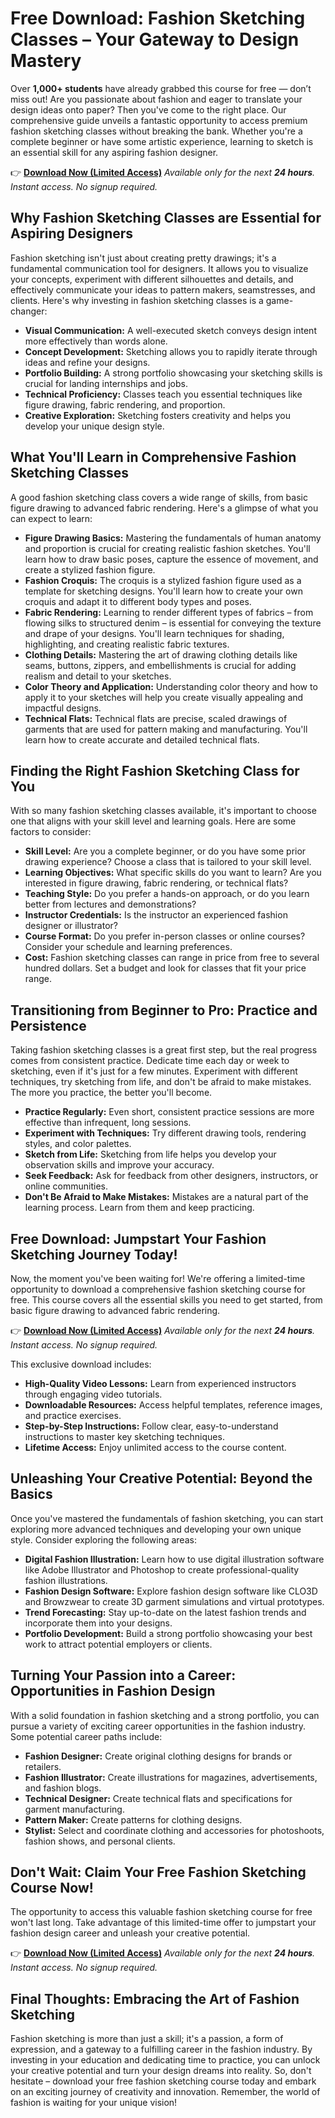 # Free Download: Fashion Sketching Classes – Your Gateway to Design Mastery

Over **1,000+ students** have already grabbed this course for free — don’t miss out! Are you passionate about fashion and eager to translate your design ideas onto paper? Then you've come to the right place. Our comprehensive guide unveils a fantastic opportunity to access premium fashion sketching classes without breaking the bank. Whether you're a complete beginner or have some artistic experience, learning to sketch is an essential skill for any aspiring fashion designer.

👉 [**Download Now (Limited Access)**](https://udemywork.com/fashion-sketching-classes)
_Available only for the next **24 hours**. Instant access. No signup required._

## Why Fashion Sketching Classes are Essential for Aspiring Designers

Fashion sketching isn't just about creating pretty drawings; it's a fundamental communication tool for designers. It allows you to visualize your concepts, experiment with different silhouettes and details, and effectively communicate your ideas to pattern makers, seamstresses, and clients. Here's why investing in fashion sketching classes is a game-changer:

*   **Visual Communication:** A well-executed sketch conveys design intent more effectively than words alone.
*   **Concept Development:** Sketching allows you to rapidly iterate through ideas and refine your designs.
*   **Portfolio Building:** A strong portfolio showcasing your sketching skills is crucial for landing internships and jobs.
*   **Technical Proficiency:** Classes teach you essential techniques like figure drawing, fabric rendering, and proportion.
*   **Creative Exploration:** Sketching fosters creativity and helps you develop your unique design style.

## What You'll Learn in Comprehensive Fashion Sketching Classes

A good fashion sketching class covers a wide range of skills, from basic figure drawing to advanced fabric rendering. Here's a glimpse of what you can expect to learn:

*   **Figure Drawing Basics:** Mastering the fundamentals of human anatomy and proportion is crucial for creating realistic fashion sketches. You'll learn how to draw basic poses, capture the essence of movement, and create a stylized fashion figure.
*   **Fashion Croquis:** The croquis is a stylized fashion figure used as a template for sketching designs. You'll learn how to create your own croquis and adapt it to different body types and poses.
*   **Fabric Rendering:** Learning to render different types of fabrics – from flowing silks to structured denim – is essential for conveying the texture and drape of your designs. You'll learn techniques for shading, highlighting, and creating realistic fabric textures.
*   **Clothing Details:** Mastering the art of drawing clothing details like seams, buttons, zippers, and embellishments is crucial for adding realism and detail to your sketches.
*   **Color Theory and Application:** Understanding color theory and how to apply it to your sketches will help you create visually appealing and impactful designs.
*   **Technical Flats:** Technical flats are precise, scaled drawings of garments that are used for pattern making and manufacturing. You'll learn how to create accurate and detailed technical flats.

## Finding the Right Fashion Sketching Class for You

With so many fashion sketching classes available, it's important to choose one that aligns with your skill level and learning goals. Here are some factors to consider:

*   **Skill Level:** Are you a complete beginner, or do you have some prior drawing experience? Choose a class that is tailored to your skill level.
*   **Learning Objectives:** What specific skills do you want to learn? Are you interested in figure drawing, fabric rendering, or technical flats?
*   **Teaching Style:** Do you prefer a hands-on approach, or do you learn better from lectures and demonstrations?
*   **Instructor Credentials:** Is the instructor an experienced fashion designer or illustrator?
*   **Course Format:** Do you prefer in-person classes or online courses? Consider your schedule and learning preferences.
*   **Cost:** Fashion sketching classes can range in price from free to several hundred dollars. Set a budget and look for classes that fit your price range.

## Transitioning from Beginner to Pro: Practice and Persistence

Taking fashion sketching classes is a great first step, but the real progress comes from consistent practice. Dedicate time each day or week to sketching, even if it's just for a few minutes. Experiment with different techniques, try sketching from life, and don't be afraid to make mistakes. The more you practice, the better you'll become.

*   **Practice Regularly:** Even short, consistent practice sessions are more effective than infrequent, long sessions.
*   **Experiment with Techniques:** Try different drawing tools, rendering styles, and color palettes.
*   **Sketch from Life:** Sketching from life helps you develop your observation skills and improve your accuracy.
*   **Seek Feedback:** Ask for feedback from other designers, instructors, or online communities.
*   **Don't Be Afraid to Make Mistakes:** Mistakes are a natural part of the learning process. Learn from them and keep practicing.

## Free Download: Jumpstart Your Fashion Sketching Journey Today!

Now, the moment you've been waiting for! We're offering a limited-time opportunity to download a comprehensive fashion sketching course for free. This course covers all the essential skills you need to get started, from basic figure drawing to advanced fabric rendering.

👉 [**Download Now (Limited Access)**](https://udemywork.com/fashion-sketching-classes)
_Available only for the next **24 hours**. Instant access. No signup required._

This exclusive download includes:

*   **High-Quality Video Lessons:** Learn from experienced instructors through engaging video tutorials.
*   **Downloadable Resources:** Access helpful templates, reference images, and practice exercises.
*   **Step-by-Step Instructions:** Follow clear, easy-to-understand instructions to master key sketching techniques.
*   **Lifetime Access:** Enjoy unlimited access to the course content.

## Unleashing Your Creative Potential: Beyond the Basics

Once you've mastered the fundamentals of fashion sketching, you can start exploring more advanced techniques and developing your own unique style. Consider exploring the following areas:

*   **Digital Fashion Illustration:** Learn how to use digital illustration software like Adobe Illustrator and Photoshop to create professional-quality fashion illustrations.
*   **Fashion Design Software:** Explore fashion design software like CLO3D and Browzwear to create 3D garment simulations and virtual prototypes.
*   **Trend Forecasting:** Stay up-to-date on the latest fashion trends and incorporate them into your designs.
*   **Portfolio Development:** Build a strong portfolio showcasing your best work to attract potential employers or clients.

## Turning Your Passion into a Career: Opportunities in Fashion Design

With a solid foundation in fashion sketching and a strong portfolio, you can pursue a variety of exciting career opportunities in the fashion industry. Some potential career paths include:

*   **Fashion Designer:** Create original clothing designs for brands or retailers.
*   **Fashion Illustrator:** Create illustrations for magazines, advertisements, and fashion blogs.
*   **Technical Designer:** Create technical flats and specifications for garment manufacturing.
*   **Pattern Maker:** Create patterns for clothing designs.
*   **Stylist:** Select and coordinate clothing and accessories for photoshoots, fashion shows, and personal clients.

## Don't Wait: Claim Your Free Fashion Sketching Course Now!

The opportunity to access this valuable fashion sketching course for free won't last long. Take advantage of this limited-time offer to jumpstart your fashion design career and unleash your creative potential.

👉 [**Download Now (Limited Access)**](https://udemywork.com/fashion-sketching-classes)
_Available only for the next **24 hours**. Instant access. No signup required._

## Final Thoughts: Embracing the Art of Fashion Sketching

Fashion sketching is more than just a skill; it's a passion, a form of expression, and a gateway to a fulfilling career in the fashion industry. By investing in your education and dedicating time to practice, you can unlock your creative potential and turn your design dreams into reality. So, don't hesitate – download your free fashion sketching course today and embark on an exciting journey of creativity and innovation. Remember, the world of fashion is waiting for your unique vision!
